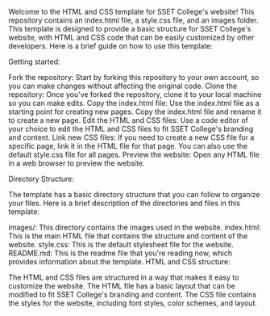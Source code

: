 Welcome to the HTML and CSS template for SSET College's website! This repository contains an index.html file, a style.css file, and an images folder. This template is designed to provide a basic structure for SSET College's website, with HTML and CSS code that can be easily customized by other developers. Here is a brief guide on how to use this template:

Getting started:

Fork the repository: Start by forking this repository to your own account, so you can make changes without affecting the original code.
Clone the repository: Once you've forked the repository, clone it to your local machine so you can make edits.
Copy the index.html file: Use the index.html file as a starting point for creating new pages. Copy the index.html file and rename it to create a new page.
Edit the HTML and CSS files: Use a code editor of your choice to edit the HTML and CSS files to fit SSET College's branding and content.
Link new CSS files: If you need to create a new CSS file for a specific page, link it in the HTML file for that page. You can also use the default style.css file for all pages.
Preview the website: Open any HTML file in a web browser to preview the website.

Directory Structure:

The template has a basic directory structure that you can follow to organize your files. Here is a brief description of the directories and files in this template:

images/: This directory contains the images used in the website.
index.html: This is the main HTML file that contains the structure and content of the website.
style.css: This is the default stylesheet file for the website.
README.md: This is the readme file that you're reading now, which provides information about the template.
HTML and CSS structure:

The HTML and CSS files are structured in a way that makes it easy to customize the website. The HTML file has a basic layout that can be modified to fit SSET College's branding and content. The CSS file contains the styles for the website, including font styles, color schemes, and layout.
